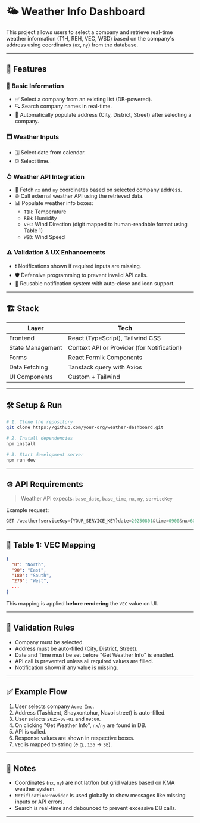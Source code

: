 # 🌤️ Weather Info Dashboard

This project allows users to select a company and retrieve real-time weather information (T1H, REH, VEC, WSD) based on the company's address using coordinates (`nx`, `ny`) from the database.

---

## 🧹 Features

### 📌 Basic Information

- ✅ Select a company from an existing list (DB-powered).
- 🔍 Search company names in real-time.
- 🏢 Automatically populate address (City, District, Street) after selecting a company.

### 🗖️ Weather Inputs

- 🗓️ Select date from calendar.
- ⏰ Select time.

### ↺ Weather API Integration

- 📍 Fetch `nx` and `ny` coordinates based on selected company address.
- 🌐 Call external weather API using the retrieved data.
- 📊 Populate weather info boxes:
  - `T1H`: Temperature
  - `REH`: Humidity
  - `VEC`: Wind Direction (digit mapped to human-readable format using Table 1)
  - `WSD`: Wind Speed

### ⚠️ Validation & UX Enhancements

- ❗ Notifications shown if required inputs are missing.
- 🛡️ Defensive programming to prevent invalid API calls.
- 🔔 Reusable notification system with auto-close and icon support.

---

## 🏗️ Stack

| Layer            | Tech                                       |
| ---------------- |--------------------------------------------|
| Frontend         | React (TypeScript), Tailwind CSS           |
| State Management | Context API or Provider (for Notification) |
| Forms            | React Formik Components                    |
| Data Fetching    | Tanstack query with Axios                  |
| UI Components    | Custom + Tailwind                          |

---

## 🛠️ Setup & Run

```bash
# 1. Clone the repository
git clone https://github.com/your-org/weather-dashboard.git

# 2. Install dependencies
npm install

# 3. Start development server
npm run dev
```

---

## ⚙️ API Requirements

> Weather API expects: `base_date`, `base_time`, `nx`, `ny`, `serviceKey`

Example request:

```ts
GET /weather?serviceKey={YOUR_SERVICE_KEY}date=20250801&time=0900&nx=60&ny=127
```

---

## 🧂 Table 1: VEC Mapping

```json
{
  "0": "North",
  "90": "East",
  "180": "South",
  "270": "West",
  ...
}
```

This mapping is applied **before rendering** the `VEC` value on UI.

---

## 🧪 Validation Rules

- Company must be selected.
- Address must be auto-filled (City, District, Street).
- Date and Time must be set before "Get Weather Info" is enabled.
- API call is prevented unless all required values are filled.
- Notification shown if any value is missing.

---

## ✅ Example Flow

1. User selects company `Acme Inc`.
2. Address (Tashkent, Shayxontohur, Navoi street) is auto-filled.
3. User selects `2025-08-01` and `09:00`.
4. On clicking "Get Weather Info", `nx`/`ny` are found in DB.
5. API is called.
6. Response values are shown in respective boxes.
7. `VEC` is mapped to string (e.g., `135` → `SE`).

---

## 📌 Notes

- Coordinates (`nx`, `ny`) are not lat/lon but grid values based on KMA weather system.
- `NotificationProvider` is used globally to show messages like missing inputs or API errors.
- Search is real-time and debounced to prevent excessive DB calls.

---
